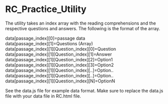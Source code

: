 RC_Practice_Utility
===================

The utility takes an index array with the reading comprehensions and the respective questions and answers. The following is the format of the array.

data[passage_index][0]=passage data <br>
data[passage_index][1]=Questions (Array) <br>
data[passage_index][1][Question_index][0]=Question <br>
data[passage_index][1][Question_index][1]=Answer <br>
data[passage_index][1][Question_index][2]=Option1 <br>
data[passage_index][1][Question_index][3]=Option2 <br>
data[passage_index][1][Question_index][..]=Option.. <br>
data[passage_index][1][Question_index][..]=Option.. <br>
data[passage_index][1][Question_index][N]=OptionN<br>

See the data.js file for example data format. Make sure to replace the data.js file with your data file in RC.html file.
<br>
<script src="data.js" type="text/javascript" charset="utf-8"></script>
